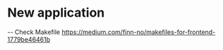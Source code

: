 # New application

-- Check Makefile https://medium.com/finn-no/makefiles-for-frontend-1779be46461b
